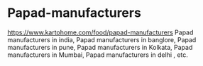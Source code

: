 # Papad-manufacturers
https://www.kartohome.com/food/papad-manufacturers Papad manufacturers in india, Papad manufacturers in banglore, Papad manufacturers in pune, Papad manufacturers in Kolkata, Papad manufacturers in Mumbai, Papad manufacturers in delhi , etc.
